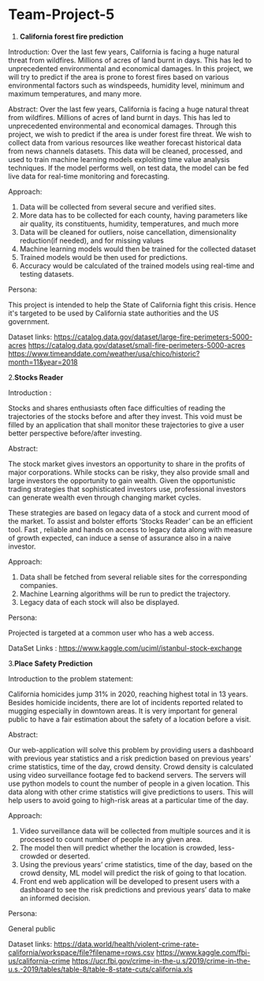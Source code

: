 # Team-Project-5

1. **California forest fire prediction**


Introduction:
Over the last few years, California is facing a huge natural threat from wildfires. Millions of acres of land burnt in days. This has led to unprecedented environmental and economical damages. In this project, we will try to predict if the area is prone to forest fires based on various environmental factors such as windspeeds, humidity level, minimum and maximum temperatures, and many more.

Abstract:
Over the last few years, California is facing a huge natural threat from wildfires. Millions of acres of land burnt in days. This has led to unprecedented environmental and economical damages. Through this project, we wish to predict if the area is under forest fire threat. We wish to collect data from various resources like weather forecast historical data from news channels datasets. This data will be cleaned, processed, and used to train machine learning models exploiting time value analysis techniques. If the model performs well, on test data, the model can be fed live data for real-time monitoring and forecasting.

Approach:
1) Data will be collected from several secure and verified sites.
2) More data has to be collected for each county, having parameters like air quality, its constituents, humidity, temperatures, and much more
3) Data will be cleaned for outliers, noise cancellation, dimensionality reduction(if needed), and for missing values 
4) Machine learning models would then be trained for the collected dataset
5) Trained models would be then used for predictions.
6) Accuracy would be calculated of the trained models using real-time and testing datasets.

Persona:


This project is intended to help the State of California fight this crisis. Hence it's targeted to be used by California state authorities and the US government.


Dataset links:
https://catalog.data.gov/dataset/large-fire-perimeters-5000-acres
https://catalog.data.gov/dataset/small-fire-perimeters-5000-acres
https://www.timeanddate.com/weather/usa/chico/historic?month=11&year=2018





2.**Stocks Reader**

Introduction :

Stocks and shares enthusiasts often face difficulties of reading the trajectories of the stocks before and after they invest. This void must be filled by an application that shall monitor these trajectories to give a user better perspective before/after investing.

Abstract:

The stock market gives investors an opportunity to share in the profits of major corporations. While stocks can be risky, they also provide small and large investors the opportunity to gain wealth. Given the opportunistic trading strategies that sophisticated investors use, professional investors can generate wealth even through changing market cycles. 

These strategies are based on legacy data of a stock and current mood of the market. To assist and bolster efforts ‘Stocks Reader’ can be an efficient tool. Fast , reliable and hands on access to legacy data along with measure of growth expected, can induce a sense of assurance also in a naive investor.


Approach:
1. Data shall be fetched from several reliable sites for the corresponding companies.
2. Machine Learning algorithms will be run to predict the trajectory.
3. Legacy data of each stock will also be displayed.

Persona:

Projected is targeted at a common user who has a web access.

DataSet Links : https://www.kaggle.com/uciml/istanbul-stock-exchange





3.**Place Safety Prediction**

Introduction to the problem statement:

California homicides jump 31% in 2020, reaching highest total in 13 years. Besides homicide incidents, there are lot of incidents reported related to mugging especially in downtown areas. It is very important for general public to have a fair estimation about the safety of a location before a visit.

Abstract:

Our web-application will solve this problem by providing users a dashboard with previous year statistics and a risk prediction based on previous years’ crime statistics, time of the day, crowd density. Crowd density is calculated using video surveillance footage fed to backend servers. The servers will use python models to count the number of people in a given location. This data along with other crime statistics will give predictions to users. This will help users to avoid going to high-risk areas at a particular time of the day. 

Approach:

1.	Video surveillance data will be collected from multiple sources and it is processed to count number of people in any given area.
2.	The model then will predict whether the location is crowded, less-crowded or deserted.
3.	Using the previous years’ crime statistics, time of the day, based on the crowd density, ML model will predict the risk of going to that location.
4.	Front end web application will be developed to present users with a dashboard to see the risk predictions and previous years’ data to make an informed decision.

Persona:

General public

  
Dataset links:
https://data.world/health/violent-crime-rate-california/workspace/file?filename=rows.csv
https://www.kaggle.com/fbi-us/california-crime
https://ucr.fbi.gov/crime-in-the-u.s/2019/crime-in-the-u.s.-2019/tables/table-8/table-8-state-cuts/california.xls
